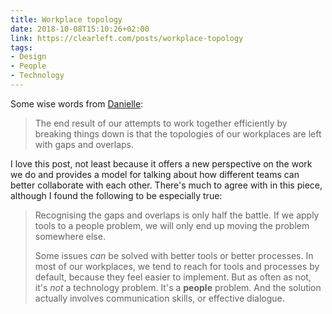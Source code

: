 ```yaml
---
title: Workplace topology
date: 2018-10-08T15:10:26+02:00
link: https://clearleft.com/posts/workplace-topology
tags:
- Design
- People
- Technology
---
```

Some wise words from [Danielle][1]:

> The end result of our attempts to work together efficiently by breaking things down is that the topologies of our workplaces are left with gaps and overlaps.

I love this post, not least because it offers a new perspective on the work we do and provides a model for talking about how different teams can better collaborate with each other. There's much to agree with in this piece, although I found the following to be especially true:

> Recognising the gaps and overlaps is only half the battle. If we apply tools to a people problem, we will only end up moving the problem somewhere else.
>
> Some issues _can_ be solved with better tools or better processes. In most of our workplaces, we tend to reach for tools and processes by default, because they feel easier to implement. But as often as not, it's _not_ a technology problem. It's a **people** problem. And the solution actually involves communication skills, or effective dialogue.

[1]: https://clearleft.com/team/danielle-huntrods
